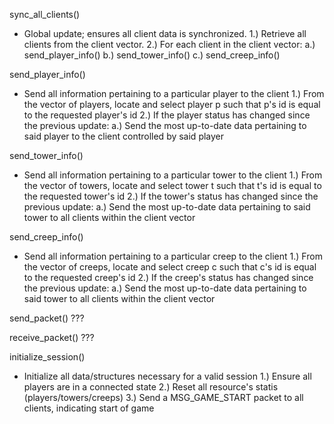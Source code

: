 sync_all_clients()
- Global update; ensures all client data is synchronized.
    1.) Retrieve all clients from the client vector.
    2.) For each client in the client vector:
            a.) send_player_info()
            b.) send_tower_info()
            c.) send_creep_info()


send_player_info()
- Send all information pertaining to a particular player to the client
    1.) From the vector of players, locate and select player p such that p's id is
            equal to the requested player's id
    2.) If the player status has changed since the previous update:
            a.) Send the most up-to-date data pertaining to said player to the client
                controlled by said player


send_tower_info()
- Send all information pertaining to a particular tower to the client
    1.) From the vector of towers, locate and select tower t such that t's id is
            equal to the requested tower's id
    2.) If the tower's status has changed since the previous update:
            a.) Send the most up-to-date data pertaining to said tower to all
                clients within the client vector


send_creep_info()
- Send all information pertaining to a particular creep to the client
    1.) From the vector of creeps, locate and select creep c such that c's id is
            equal to the requested creep's id
    2.) If the creep's status has changed since the previous update:
            a.) Send the most up-to-date data pertaining to said tower to all
                clients within the client vector


send_packet()
???


receive_packet()
???


initialize_session()
- Initialize all data/structures necessary for a valid session
    1.) Ensure all players are in a connected state
    2.) Reset all resource's statis (players/towers/creeps)
    3.) Send a MSG_GAME_START packet to all clients, indicating start of game

